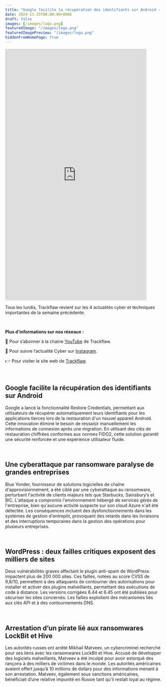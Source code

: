```yaml
---
title: "Google facilite la récupération des identifiants sur Android - Les4ActusCyber : semaine du 25 novembre"
date: 2024-11-25T08:00:00+0000
draft: false
images: [/images/logo.png]
featuredImage: "/images/logo.png"
featuredImagePreview: "/images/logo.png"
hiddenFromHomePage: True
---
```

    
<div class="flex-container">
   <div class="flex-items">
   <iframe width="456" height="811" src="https://www.youtube.com/embed/p6U-CdKKz38" 
   title="Google facilite la récupération des identifiants sur Android - #Les4ActusCyber : semaine du 25 novembre" frameborder="0" allow="accelerometer; autoplay; clipboard-write; 
   encrypted-media; gyroscope; picture-in-picture; web-share" allowfullscreen></iframe>
   </div>

   <div class="flex-items">
      <p>Tous les lundis, Trackflaw revient sur les 4 actualités cyber et techniques importantes de la semaine précédente.</p>
      <br>
      <p><strong>Plus d’informations sur nos réseaux :</strong></p>
      <p>🔴 Pour s’abonner à la chaine <a href="https://www.youtube.com/@trackflaw" target="_blank" rel="noopener noreffer ">YouTube</a> de Trackflaw.</p>
      <p>📸 Pour suivre l’actualité Cyber sur <a href="https://www.instagram.com/trackflaw/" target="_blank" rel="noopener noreffer ">Instagram</a>.</p>
      <p>👉 Pour visiter le site web de <a href="https://trackflaw.com" target="_blank" rel="noopener noreffer ">Trackflaw</a>.</p>
   </div>
</div>

    
<br>

## Google facilite la récupération des identifiants sur Android


Google a lancé la fonctionnalité Restore Credentials, permettant aux utilisateurs de récupérer automatiquement leurs identifiants pour les applications tierces lors de la restauration d'un nouvel appareil Android. Cette innovation élimine le besoin de ressaisir manuellement les informations de connexion après une migration. 
En utilisant des clés de restauration chiffrées conformes aux normes FIDO2, cette solution garantit une sécurité renforcée et une expérience utilisateur fluide.


<br>

## Une cyberattaque par ransomware paralyse de grandes entreprises


Blue Yonder, fournisseur de solutions logicielles de chaîne d'approvisionnement, a été ciblé par une cyberattaque au ransomware, perturbant l'activité de clients majeurs tels que Starbucks, Sainsbury’s et BIC. L'attaque a compromis l'environnement hébergé de services gérés de l'entreprise, bien qu'aucune activité suspecte sur son cloud Azure n'ait été détectée. 
Les conséquences incluent des dysfonctionnements dans les systèmes de gestion d'entrepôt, provoquant des retards dans les livraisons et des interruptions temporaires dans la gestion des opérations pour plusieurs entreprises.


<br>

## WordPress : deux failles critiques exposent des milliers de sites


Deux vulnérabilités graves affectant le plugin anti-spam de WordPress impactent plus de 200 000 sites. Ces failles, notées au score CVSS de 9,8/10, permettent à des attaquants de contourner des autorisations pour installer et activer des plugins malveillants, permettant des exécutions de code à distance.
Les versions corrigées 6.44 et 6.45 ont été publiées pour sécuriser les sites concernés. Les failles exploitent des mécanismes liés aux clés API et à des contournements DNS.


<br>

## Arrestation d’un pirate lié aux ransomwares LockBit et Hive


Les autorités russes ont arrêté Mikhail Matveev, un cybercriminel recherché pour ses liens avec les ransomwares LockBit et Hive. Accusé de développer des logiciels malveillants, Matveev a été inculpé pour avoir extorqué des rançons à des milliers de victimes dans le monde. Les autorités américaines avaient offert jusqu’à 10 millions de dollars pour des informations menant à son arrestation.
Matveev, également sous sanctions américaines, bénéficiait d’une relative impunité en Russie tant qu’il restait loyal au régime.

